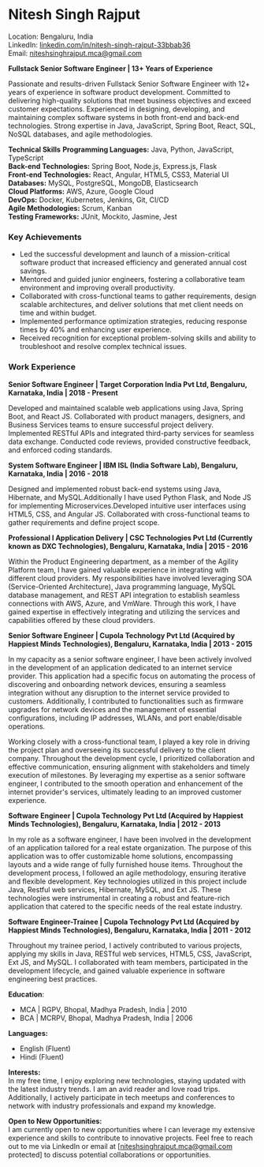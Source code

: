 
# Nitesh Singh Rajput
  Location: Bengaluru, India <br/>
  LinkedIn: [linkedin.com/in/nitesh-singh-rajput-33bbab36](https://www.linkedin.com/in/nitesh-singh-rajput-33bbab36/)<br/>
  Email: niteshsinghrajput.mca@gmail.com
  

**Fullstack Senior Software Engineer | 13+ Years of Experience**
<p>Passionate and results-driven Fullstack Senior Software Engineer with 12+ years of experience in software product development. Committed to 
delivering high-quality solutions that meet business objectives and exceed customer expectations. Experienced in designing, developing, and 
maintaining complex software systems in both front-end and back-end technologies. Strong expertise in Java, JavaScript, Spring Boot, React, 
SQL, NoSQL databases, and agile methodologies.</p>

**Technical Skills**
**Programming Languages:** Java, Python, JavaScript, TypeScript <br/>
**Back-end Technologies:** Spring Boot, Node.js, Express.js, Flask <br/>
**Front-end Technologies:** React, Angular, HTML5, CSS3, Material UI <br/>
**Databases:** MySQL, PostgreSQL, MongoDB, Elasticsearch <br/>
**Cloud Platforms:** AWS, Azure, Google Cloud <br/>
**DevOps:** Docker, Kubernetes, Jenkins, Git, CI/CD <br/>
**Agile Methodologies:** Scrum, Kanban <br/>
**Testing Frameworks:** JUnit, Mockito, Jasmine, Jest

### Key Achievements
- Led the successful development and launch of a mission-critical software product that increased efficiency and generated annual cost savings.
- Mentored and guided junior engineers, fostering a collaborative team environment and improving overall productivity.
- Collaborated with cross-functional teams to gather requirements, design scalable architectures, and deliver solutions that met client needs on time and within budget.
- Implemented performance optimization strategies, reducing response times by 40% and enhancing user experience.
- Received recognition for exceptional problem-solving skills and ability to troubleshoot and resolve complex technical issues.

### Work Experience
**Senior Software Engineer | Target Corporation India Pvt Ltd, Bengaluru, Karnataka, India | 2018 - Present**

Developed and maintained scalable web applications using Java, Spring Boot, and React JS.
Collaborated with product managers, designers, and Business Services teams to ensure successful project delivery.
Implemented RESTful APIs and integrated third-party services for seamless data exchange.
Conducted code reviews, provided constructive feedback, and enforced coding standards.

**System Software Engineer | IBM ISL (India Software Lab), Bengaluru, Karnataka, India | 2016 - 2018**

Designed and implemented robust back-end systems using Java, Hibernate, and MySQL.Additionally I have used Python Flask, and Node JS 
for implementing Microservices.Developed intuitive user interfaces using HTML5, CSS, and Angular JS.
Collaborated with cross-functional teams to gather requirements and define project scope.

**Professional I Application Delivery | CSC Technologies Pvt Ltd (Currently known as DXC Technologies), Bengaluru, Karnataka, India | 2015 - 2016**

Within the Product Engineering department, as a member of the Agility Platform team, I have gained valuable experience in integrating 
with different cloud providers. My responsibilities have involved leveraging SOA (Service-Oriented Architecture), Java programming language, 
MySQL database management, and REST API integration to establish seamless connections with AWS, Azure, and VmWare. Through this work, 
I have gained expertise in effectively integrating and utilizing the services and capabilities offered by these cloud providers.

**Senior Software Engineer | Cupola Technology Pvt Ltd (Acquired by Happiest Minds Technologies), Bengaluru, Karnataka, India | 2013 - 2015**

In my capacity as a senior software engineer, I have been actively involved in the development of an application dedicated to an internet 
service provider. This application had a specific focus on automating the process of discovering and onboarding network devices, ensuring a 
seamless integration without any disruption to the internet service provided to customers. Additionally, I contributed to functionalities
such as firmware upgrades for network devices and the management of essential configurations, including IP addresses, WLANs, and port 
enable/disable operations.

Working closely with a cross-functional team, I played a key role in driving the project plan and overseeing its successful delivery to the client company. Throughout the development cycle, I prioritized collaboration and effective communication, ensuring alignment with stakeholders and timely execution of milestones. By leveraging my expertise as a senior software engineer, I contributed to the smooth operation and enhancement of the internet provider's services, ultimately leading to an improved customer experience.

**Software Engineer | Cupola Technology Pvt Ltd (Acquired by Happiest Minds Technologies), Bengaluru, Karnataka, India | 2012 - 2013**

In my role as a software engineer, I have been involved in the development of an application tailored for a real estate organization. 
The purpose of this application was to offer customizable home solutions, encompassing layouts and a wide range of fully furnished house 
items. Throughout the development process, I followed an agile methodology, ensuring iterative and flexible development. Key technologies 
utilized in this project include Java, Restful web services, Hibernate, MySQL, and Ext JS. These technologies were instrumental in 
creating a robust and feature-rich application that catered to the specific needs of the real estate industry. 

**Software Engineer-Trainee | Cupola Technology Pvt Ltd (Acquired by Happiest Minds Technologies), Bengaluru, Karnataka, India | 2011 - 2012**

Throughout my trainee period, I actively contributed to various projects, applying my skills in Java, RESTful web services, HTML5, CSS, JavaScript, Ext JS, and MySQL. 
I collaborated with team members, participated in the development lifecycle, and gained valuable experience in software engineering best 
practices.


**Education**:<br/>
- MCA | RGPV, Bhopal, Madhya Pradesh, India | 2010
- BCA | MCRPV, Bhopal, Madhya Pradesh, India | 2006

**Languages:** <br/>
- English (Fluent)
- Hindi (Fluent)

**Interests:** <br/>
In my free time, I enjoy exploring new technologies, staying updated with the latest industry trends. I am an avid reader and love road 
trips. Additionally, I actively participate in tech meetups and conferences to network with industry professionals and expand my knowledge.

**Open to New Opportunities:** <br/>
I am currently open to new opportunities where I can leverage my extensive experience and skills to contribute to innovative projects. 
Feel free to reach out to me via LinkedIn or email at [niteshsinghrajput.mca@gmail.com protected] to discuss potential collaborations or 
opportunities.

<!--
**niteshsinghrajput/niteshsinghrajput** is a ✨ _special_ ✨ repository because its `README.md` (this file) appears on your GitHub profile.

Here are some ideas to get you started:

- 🔭 I’m currently working on ...
- 🌱 I’m currently learning ...
- 👯 I’m looking to collaborate on ...
- 🤔 I’m looking for help with ...
- 💬 Ask me about ...
- 📫 How to reach me: ...
- 😄 Pronouns: ...
- ⚡ Fun fact: ...
-->
